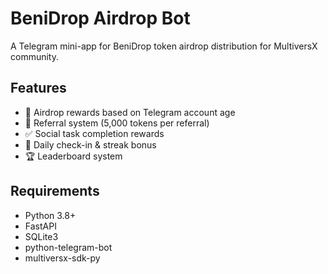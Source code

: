 # BeniDrop Airdrop Bot

A Telegram mini-app for BeniDrop token airdrop distribution for MultiversX community.

## Features

- 🎁 Airdrop rewards based on Telegram account age
- 👥 Referral system (5,000 tokens per referral)
- ✅ Social task completion rewards
- 📅 Daily check-in & streak bonus
- 🏆 Leaderboard system


## Requirements

- Python 3.8+
- FastAPI
- SQLite3
- python-telegram-bot
- multiversx-sdk-py
